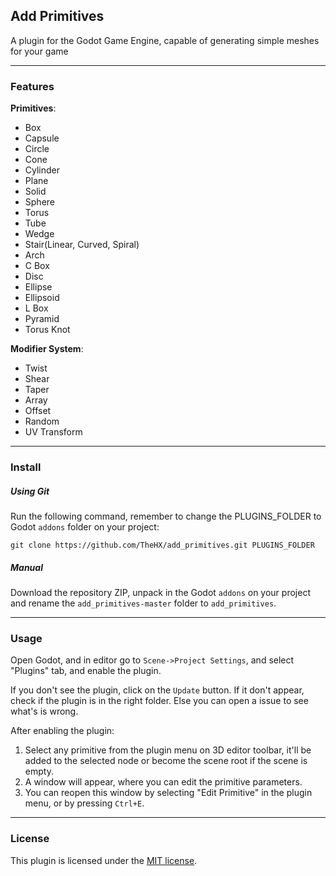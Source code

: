 ## Add Primitives
A plugin for the Godot Game Engine, capable of generating simple meshes for your game

***

### Features
**Primitives**:
  * Box
  * Capsule
  * Circle
  * Cone
  * Cylinder
  * Plane
  * Solid
  * Sphere
  * Torus
  * Tube
  * Wedge
  * Stair(Linear, Curved, Spiral)
  * Arch
  * C Box
  * Disc
  * Ellipse
  * Ellipsoid
  * L Box
  * Pyramid
  * Torus Knot

**Modifier System**:
  * Twist
  * Shear
  * Taper
  * Array
  * Offset
  * Random
  * UV Transform

***

### Install

##### Using Git
Run the following command, remember to change the PLUGINS_FOLDER to Godot `addons` folder on your project:
```
git clone https://github.com/TheHX/add_primitives.git PLUGINS_FOLDER
```
##### Manual
Download the repository ZIP, unpack in the Godot `addons` on your project and rename the `add_primitives-master` folder to ```add_primitives```.

***

### Usage
Open Godot, and in editor go to `Scene->Project Settings`, and select "Plugins" tab, and enable the plugin. 

If you don't see the plugin, click on the `Update` button. If it don't appear, check if the plugin is in the 
right folder. Else you can open a issue to see what's is wrong.

After enabling the plugin:

1. Select any primitive from the plugin menu on 3D editor toolbar, it'll be added to the selected node or become the scene root if the scene is empty.
2. A window will appear, where you can edit the primitive parameters.
3. You can reopen this window by selecting "Edit Primitive" in the plugin menu, or by pressing ```Ctrl+E```.

***

### License
This plugin is licensed under the [MIT license](https://github.com/TheHX/add_primitives/blob/master/LICENSE.md).
